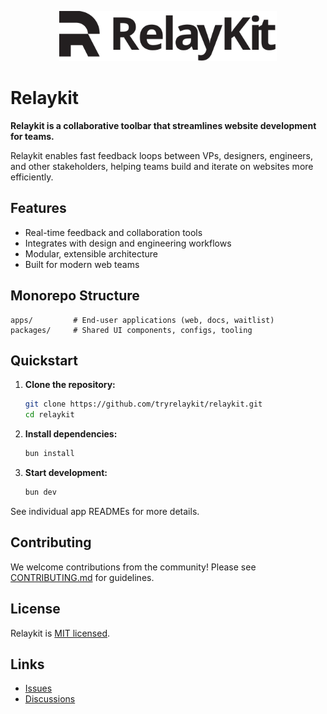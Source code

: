 <p align="center">
  <img src="branding/wordmark.svg" alt="Relaykit Logo" height="80" />
</p>

# Relaykit

**Relaykit is a collaborative toolbar that streamlines website development for teams.**

Relaykit enables fast feedback loops between VPs, designers, engineers, and other stakeholders, helping teams build and iterate on websites more efficiently.

## Features

- Real-time feedback and collaboration tools
- Integrates with design and engineering workflows
- Modular, extensible architecture
- Built for modern web teams

## Monorepo Structure

```
apps/         # End-user applications (web, docs, waitlist)
packages/     # Shared UI components, configs, tooling
```

## Quickstart

1. **Clone the repository:**
   ```sh
   git clone https://github.com/tryrelaykit/relaykit.git
   cd relaykit
   ```
2. **Install dependencies:**
   ```sh
   bun install
   ```
3. **Start development:**
   ```sh
   bun dev
   ```

See individual app READMEs for more details.

## Contributing

We welcome contributions from the community! Please see [CONTRIBUTING.md](CONTRIBUTING.md) for guidelines.

## License

Relaykit is [MIT licensed](LICENSE).

## Links

- [Issues](https://github.com/tryrelaykit/relaykit/issues)
- [Discussions](https://github.com/tryrelaykit/relaykit/discussions)
